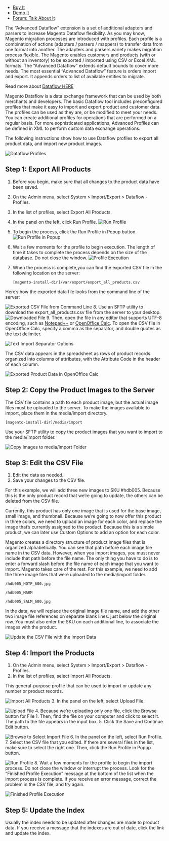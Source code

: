 
 - [Buy It](https://merchantprotocol.com/store/magento-extensions/magento-v1-0/advanced-dataflow.html)
 - [Demo It](http://demo.merchantprotocol.com/M1-advanced-data-flow)
 - [Forum: Talk About It](https://merchantprotocol.com/forums/forum/magento-plugin-forum/advanced-dataflow/)

The “Advanced Dataflow” extension is a set of additional adapters and parsers to increase Magento Dataflow flexibility. As you may know, Magento migration processes are introduced with profiles. Each profile is a combination of actions (adapters / parsers / mappers) to transfer data from one format into another. The adapters and parsers variety makes migration process flexible. The Magento enables customers and products (with or without an inventory) to be exported / imported using CSV or Excel XML formats. The “Advanced Dataflow” extends default bounds to cover more needs. The most essential “Advanced Dataflow” feature is orders import and export. It appends orders to list of available entities to migrate.

Read more about [Dataflow HERE](http://docs.magento.com/m1/ce/user_guide/store-operations/dataflow.html)

Magento Dataflow is a data exchange framework that can be used by both merchants and developers. The basic Dataflow tool includes preconfigured profiles that make it easy to import and export product and customer data. The profiles can be used as they are, or be modified to meet your needs. You can create additional profiles for operations that are performed on a regular basis. For more sophisticated applications, Advanced Profiles can be defined in XML to perform custom data exchange operations.

The following instructions show how to use Dataflow profiles to export all product data, and import new product images.

![Dataflow Profiles](dataflow-profiles_thumb_0_0.png)

## Step 1: Export All Products

1. 	Before you begin, make sure that all changes to the product data have been saved.
2. 	On the Admin menu, select System > Import/Export > Dataflow - Profiles.
3. 	In the list of profiles, select Export All Products.
4. 	In the panel on the left, click  Run Profile.
![Run Profile](dataflow-run-profile_thumb_0_0.png)
5. 	To begin the process, click the Run Profile in Popup button.
![Run Profile in Popup](dataflow-run-profile-in-popup_thumb_0_0.png)
6. 	Wait a few moments for the profile to begin execution. The length of time it takes to complete the process depends on the size of the database. Do not close the window.
![Profile Execution](dataflow-profile-execution_thumb_0_0.png)
7. 	When the process is complete,you can find the exported CSV file in the following location on the server:

		[magento-install-dir]/var/export/export_all_products.csv

Here’s how the exported data file looks from the command line of the server:

![Exported CSV File from Command Line](dataflow-export-all-products-command-line_thumb_0_0.png)
8. 	Use an SFTP utility to download the export_all_products.csv file from the server to your desktop.
![Downloaded File](dataflow-export-download_thumb_0_0.png)
9. 	Then, open the file in any editor that supports UTF-8 encoding, such as [Notepad++](http://notepad-plus-plus.org/) or [OpenOffice Calc](https://www.openoffice.org/). To open the CSV file in OpenOffice Calc, specify a comma as the separator, and double quotes as the text delimiter.

![Text Import Separator Options](export-csv-open-office-comma_thumb_0_0.png)

The CSV data appears in the spreadsheet as rows of product records organized into columns of attributes, with the Attribute Code in the header of each column.

![Exported Product Data in OpenOffice Calc](export-product-csv-openoffice_thumb_0_0.png)


## Step 2: Copy the Product Images to the Server

The CSV file contains a path to each product image, but the actual image files must be uploaded to the server. To make the images available to import, place them in the media/import directory.

	[magento-install-dir]/media/import

Use your SFTP utility to copy the product images that you want to import to the media/import folder.

![Copy Images to media/import Folder](dataflow-import-images-sftp_thumb_0_0.png)


## Step 3: Edit the CSV File

1. 	Edit the data as needed.
2. 	Save your changes to the CSV file.

For this example, we will add three new images to SKU #hdb005. Because this is the only product record that we’re going to update, the others can be deleted from the CSV file.

Currently, this product has only one image that is used for the base image, small image, and thumbnail. Because we’re going to now offer this product in three colors, we need to upload an image for each color, and replace the image that’s currently assigned to the product. Because this is a simple product, we can later use Custom Options to add an option for each color.

Magento creates a directory structure of product image files that is organized alphabetically. You can see that path before each image file name in the CSV data. However, when you import images, you must never include that path before the file name. The only thing you have to do is to enter a forward slash before the file name of each image that you want to import. Magento takes care of the rest. For this example, we need to add the three image files that were uploaded to the media/import folder.

	/hdb005_HOTP_600.jpg
	
    /hdb005_MARM
	
    /hdb005_SALM_600.jpg

In the data, we will replace the original image file name, and add the other two image file references on separate blank lines. just below the original row. You must also enter the SKU on each additional line, to associate the images with the product.

![Update the CSV File with the Import Data](dataflow-import-images-csv-data_thumb_0_0.png)


## Step 4: Import the Products

1. 	On the Admin menu, select System > Import/Export > Dataflow - Profiles.
2. 	In the list of profiles, select Import All Products.

This general-purpose profile that can be used to import or update any number or product records.

![Import All Products](dataflow-import-all-products_thumb_0_0.png)
3. 	In the panel on the left, select Upload File.

![Upload File](dataflow-import-upload-file_thumb_0_0.png)
4. 	Because we’re uploading only one file, click the Browse button for File 1. Then, find the file on your computer and click to select it. The path to the file appears in the input box.
5. 	Click the Save and Continue Edit button.

![Browse to Select Import File](dataflow-import-browse.png)
6. 	In the panel on the left, select Run Profile.
7. 	Select the CSV file that you edited. If there are several files in the list, make sure to select the right one. Then, click the Run Profile in Popup button.

![Run Profile](dataflow-import-run-profile.png)
8. 	Wait a few moments for the profile to begin the import process. Do not close the window or interrupt the process. Look for the “Finished Profile Execution” message at the bottom of the list when the import process is complete. If you receive an error message, correct the problem in the CSV file, and try again.

![Finished Profile Execution](dataflow-import-complete.png)

## Step 5: Update the Index

Usually the index needs to be updated after changes are made to product data. If you receive a message that the indexes are out of date, click the link and update the index.
